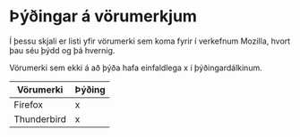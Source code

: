 # Þýðingar á vörumerkjum

Í þessu skjali er listi yfir vörumerki sem koma fyrir í verkefnum Mozilla, hvort þau séu þýdd og þá hvernig.

Vörumerki sem ekki á að þýða hafa einfaldlega x í þýðingardálkinum.

| Vörumerki        | Þýðing     |
| ------------- |-------------|
| Firefox| x |
| Thunderbird| x      |
